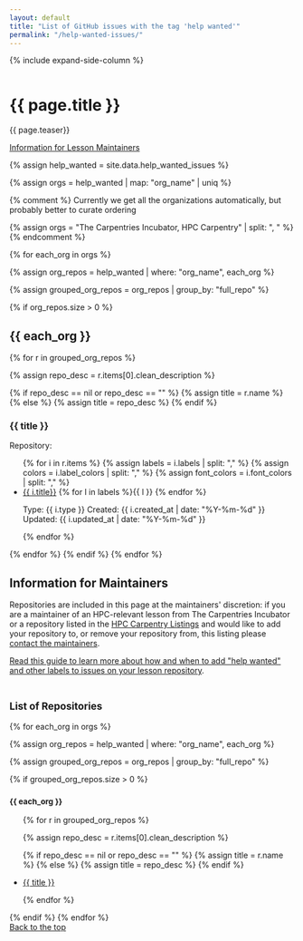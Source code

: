 ```yaml
---
layout: default
title: "List of GitHub issues with the tag 'help wanted'"
permalink: "/help-wanted-issues/"
---
```


{% include expand-side-column %}

<div class="row t30">

<div class="medium-8 column">

<div itemprop="name">
<h1>{{ page.title }}</h1>
</div>

<p class="teaser" itemprop="description">
{{ page.teaser}}
</p>

<a href="#for-maintainers">Information for Lesson Maintainers</a>

{% assign help_wanted = site.data.help_wanted_issues %}

{% assign orgs = help_wanted | map: "org_name" | uniq %}

{% comment %}
Currently we get all the organizations automatically, but probably better to curate ordering

{% assign orgs = "The Carpentries Incubator, HPC Carpentry" | split: ", " %}
{% endcomment %}

{% for each_org in orgs %}

{% assign org_repos = help_wanted | where: "org_name", each_org %}

{% assign grouped_org_repos = org_repos | group_by: "full_repo" %}

{% if org_repos.size > 0 %}

<h2>{{ each_org }}</h2>

{% for r in grouped_org_repos %}

{% assign repo_desc = r.items[0].clean_description %}

{% if repo_desc == nil or repo_desc == "" %}
{% assign title = r.name %}
{% else %}
{% assign title = repo_desc %}
{% endif %}

<h3 id="repo-name-{{r.name | slugify: 'pretty' }}">{{ title }}</h3>

<p>Repository: <https://github.com/{{ r.name }}> </p>

<ul>
{% for i in r.items %}
{% assign labels = i.labels | split: "," %}
{% assign colors = i.label_colors | split: "," %}
{% assign font_colors = i.font_colors | split: "," %}

<li>
<a href="{{ i.url }}">{{ i.title}}</a>
{% for l in labels %}<span class="radius label" style="background: {{colors[forloop.index0]}}; color: {{font_colors[forloop.index0]}}">{{ l }}</span> {% endfor %}

<p class="post-meta">
Type: <span class="pr20">{{ i.type }}</span>
Created: <time class="icon-calendar pr20" datetime="{{ i.created_at | date_to_xmlschema }}" itemprop="datePublished"> {{ i.created_at | date: "%Y-%m-%d" }}</time>
Updated: <time class="icon-calendar pr20" datetime="{{ i.updated_at | date_to_xmlschema }}" itemprop="dateUpdated"> {{ i.updated_at | date: "%Y-%m-%d" }}</time>
</p></li>

{% endfor %}
</ul>
{% endfor %}
{% endif %}
{% endfor %}


<h2 id="for-maintainers">Information for Maintainers</h2>

Repositories are included in this page at the maintainers' discretion:
if you are a maintainer of an HPC-relevant lesson from 
The Carpentries Incubator
or a repository listed in the [HPC Carpentry Listings]()
and would like to add your repository to,
or remove your repository from, this listing
please <a href="mailto:{{site.contact_org}}">contact the maintainers</a>.

[Read this guide to learn more about how and when to add "help wanted" and other labels to
issues on your lesson repository][handbook-github-labels].

</div>

<div class="medium-4 column list-tags">
<h2><small>List of Repositories</small></h2>

{% for each_org in orgs %}

{% assign org_repos = help_wanted | where: "org_name", each_org %}

{% assign grouped_org_repos = org_repos | group_by: "full_repo" %}

{% if grouped_org_repos.size > 0 %}
<h3><small>{{ each_org }}</small></h3>

<ul>

{% for r in grouped_org_repos %}

{% assign repo_desc = r.items[0].clean_description %}

{% if repo_desc == nil or repo_desc == "" %}
{% assign title = r.name %}
{% else %}
{% assign title = repo_desc %}
{% endif %}


<li><a href="#repo-name-{{r.name | slugify: 'pretty' }}">{{ title }}</a></li>

{% endfor %}

</ul>
{% endif %}
{% endfor %}

<div style="position: sticky; top: 4rem;">
  <a href="#top-of-page"><i class="fas fa-chevron-up"></i> Back to the top</a>
</div>

</div>



[handbook-github-labels]: https://docs.carpentries.org/topic_folders/maintainers/github_labels.html
